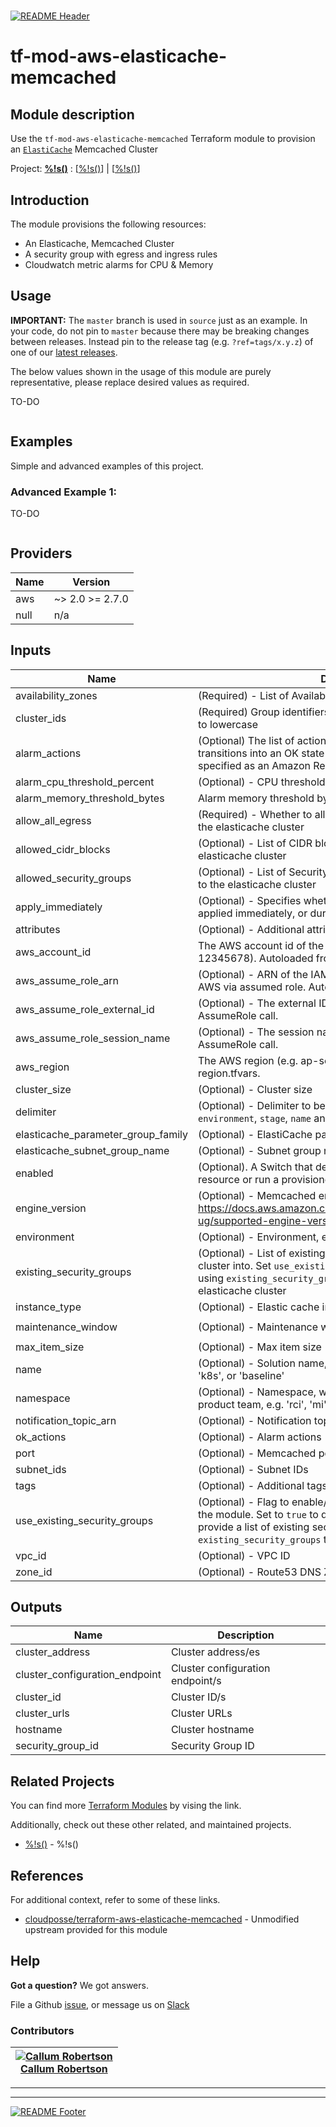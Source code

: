 <!-- 














  ** DO NOT EDIT THIS FILE
  ** 
  ** This file was automatically generated by the `build-harness`. 
  ** 1) Make all changes to `README.yaml` 
  ** 2) Run `make init` (you only need to do this once)
  ** 3) Run`make readme` to rebuild this file. 
  **
  ** (We maintain HUNDREDS of open source projects. This is how we maintain our sanity.)
  **















  -->

#

[![README Header][logo]][website]

# tf-mod-aws-elasticache-memcached

## Module description


Use the `tf-mod-aws-elasticache-memcached` Terraform module to provision an [`ElastiCache`](https://aws.amazon.com/elasticache/) Memcached Cluster




Project: **[%!s(<nil>)](%!s(<nil>))** : [[%!s(<nil>)](%!s(<nil>))] | [[%!s(<nil>)](%!s(<nil>))] 




## Introduction

The module provisions the following resources:
  - An Elasticache, Memcached Cluster
  - A security group with egress and ingress rules
  - Cloudwatch metric alarms for CPU & Memory



## Usage

**IMPORTANT:** The `master` branch is used in `source` just as an example. In your code, do not pin to `master` because there may be breaking changes between releases.
Instead pin to the release tag (e.g. `?ref=tags/x.y.z`) of one of our [latest releases](https://github.com/https://github.com/Callumccr/tf-mod-aws-elasticache-memcached/releases).


The below values shown in the usage of this module are purely representative, please replace desired values as required.

TO-DO

```hcl
```





## Examples
Simple and advanced examples of this project.

### Advanced Example 1:

TO-DO

  ```hcl
  ```


## Providers

| Name | Version |
|------|---------|
| aws | ~> 2.0 >= 2.7.0 |
| null | n/a |

## Inputs

| Name | Description | Type | Default | Required |
|------|-------------|------|---------|:-----:|
| availability\_zones | (Required) - List of Availability Zones for the cluster | `list(string)` | n/a | yes |
| cluster\_ids | (Required) Group identifiers. ElastiCache converts these names to lowercase | `list(string)` | n/a | yes |
| alarm\_actions | (Optional) The list of actions to execute when this alarm transitions into an OK state from any other state. Each action is specified as an Amazon Resource Name (ARN). | `list(string)` | `[]` | no |
| alarm\_cpu\_threshold\_percent | (Optional) - CPU threshold alarm level | `number` | `75` | no |
| alarm\_memory\_threshold\_bytes | Alarm memory threshold bytes | `number` | `10000000` | no |
| allow\_all\_egress | (Required) - Whether to allow egress to (0.0.0.0/0) from the the elasticache cluster | `bool` | `true` | no |
| allowed\_cidr\_blocks | (Optional) - List of CIDR blocks that are allowed ingress to the elasticache cluster | `list(string)` | `[]` | no |
| allowed\_security\_groups | (Optional) - List of Security Group IDs that are allowed ingress to the elasticache cluster | `list(string)` | `[]` | no |
| apply\_immediately | (Optional) - Specifies whether any database modifications are applied immediately, or during the next maintenance window | `bool` | `true` | no |
| attributes | (Optional) - Additional attributes (e.g. `1`) | `list(string)` | `[]` | no |
| aws\_account\_id | The AWS account id of the provider being deployed to (e.g. 12345678). Autoloaded from account.tfvars | `string` | `""` | no |
| aws\_assume\_role\_arn | (Optional) - ARN of the IAM role when optionally connecting to AWS via assumed role. Autoloaded from account.tfvars. | `string` | `""` | no |
| aws\_assume\_role\_external\_id | (Optional) - The external ID to use when making the AssumeRole call. | `string` | `""` | no |
| aws\_assume\_role\_session\_name | (Optional) - The session name to use when making the AssumeRole call. | `string` | `""` | no |
| aws\_region | The AWS region (e.g. ap-southeast-2). Autoloaded from region.tfvars. | `string` | `""` | no |
| cluster\_size | (Optional) - Cluster size | `number` | `1` | no |
| delimiter | (Optional) - Delimiter to be used between `namespace`, `environment`, `stage`, `name` and `attributes` | `string` | `"-"` | no |
| elasticache\_parameter\_group\_family | (Optional) - ElastiCache parameter group family | `string` | `"memcached1.5"` | no |
| elasticache\_subnet\_group\_name | (Optional) - Subnet group name for the elasticache cluster | `string` | `""` | no |
| enabled | (Optional). A Switch that decides whether to create a terraform resource or run a provisioner. Default is true | `bool` | `true` | no |
| engine\_version | (Optional) - Memcached engine version. For more info, see https://docs.aws.amazon.com/AmazonElastiCache/latest/mem-ug/supported-engine-versions.html | `string` | `"1.5.16"` | no |
| environment | (Optional) - Environment, e.g. 'dev', 'qa', 'staging', 'prod' | `string` | `""` | no |
| existing\_security\_groups | (Optional) - List of existing Security Group IDs to place the cluster into. Set `use_existing_security_groups` to `true` to enable using `existing_security_groups` as Security Groups for the elasticache cluster | `list(string)` | `[]` | no |
| instance\_type | (Optional) - Elastic cache instance type | `string` | `"cache.t2.micro"` | no |
| maintenance\_window | (Optional) - Maintenance window | `string` | `"wed:03:00-wed:04:00"` | no |
| max\_item\_size | (Optional) - Max item size | `number` | `10485760` | no |
| name | (Optional) - Solution name, e.g. 'vault', 'consul', 'keycloak', 'k8s', or 'baseline' | `string` | `""` | no |
| namespace | (Optional) - Namespace, which could be your abbreviated product team, e.g. 'rci', 'mi', 'hp', or 'core' | `string` | `""` | no |
| notification\_topic\_arn | (Optional) - Notification topic arn | `string` | `""` | no |
| ok\_actions | (Optional) - Alarm actions | `list(string)` | `[]` | no |
| port | (Optional) - Memcached port | `number` | `11211` | no |
| subnet\_ids | (Optional) - Subnet IDs | `list(string)` | `[]` | no |
| tags | (Optional) - Additional tags | `map(string)` | `{}` | no |
| use\_existing\_security\_groups | (Optional) - Flag to enable/disable creation of Security Group in the module. Set to `true` to disable Security Group creation and provide a list of existing security Group IDs in `existing_security_groups` to place the elasticache cluster into | `bool` | `false` | no |
| vpc\_id | (Optional) - VPC ID | `string` | `""` | no |
| zone\_id | (Optional) - Route53 DNS Zone ID | `string` | `""` | no |

## Outputs

| Name | Description |
|------|-------------|
| cluster\_address | Cluster address/es |
| cluster\_configuration\_endpoint | Cluster configuration endpoint/s |
| cluster\_id | Cluster ID/s |
| cluster\_urls | Cluster URLs |
| hostname | Cluster hostname |
| security\_group\_id | Security Group ID |




## Related Projects

You can find more [Terraform Modules](terraform_modules) by vising the link.

Additionally, check out these other related, and maintained projects.

- [%!s(<nil>)](%!s(<nil>)) - %!s(<nil>)



## References

For additional context, refer to some of these links. 

- [cloudposse/terraform-aws-elasticache-memcached](https://github.com/cloudposse/terraform-aws-elasticache-memcached) - Unmodified upstream provided for this module



## Help

**Got a question?** We got answers. 

File a Github [issue](https://github.com/Callumccr/tf-mod-aws-elasticache-memcached/issues), or message us on [Slack][slack]


### Contributors

|  [![Callum Robertson][callumccr_avatar]][callumccr_homepage]<br/>[Callum Robertson][callumccr_homepage] |
|---|


  [callumccr_homepage]: https://www.linkedin.com/in/callum-robertson-1a55b6110/

  [callumccr_avatar]: https://media-exp1.licdn.com/dms/image/C5603AQHb_3oZMZA5YA/profile-displayphoto-shrink_200_200/0?e=1588809600&v=beta&t=5QQQAlHrm1od5fQNZwdjOtbZWvsGcgNBqFRhZWgnPx4




---



---


[![README Footer][logo]][website]

  [logo]: https://wariva-github-assets.s3.eu-west-2.amazonaws.com/logo.png
  [website]: https://www.linkedin.com/company/52152765/admin/
  [github]: https://github.com/Callumccr
  [slack]: https://wariva.slack.com
  [linkedin]: https://www.linkedin.com/in/callum-robertson-1a55b6110/
  [terraform_modules]: https://github.com/Callumccr